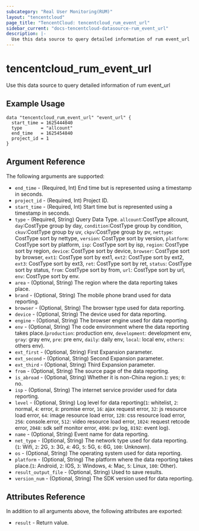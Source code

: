```yaml
---
subcategory: "Real User Monitoring(RUM)"
layout: "tencentcloud"
page_title: "TencentCloud: tencentcloud_rum_event_url"
sidebar_current: "docs-tencentcloud-datasource-rum_event_url"
description: |-
  Use this data source to query detailed information of rum event_url
---
```


# tencentcloud_rum_event_url

Use this data source to query detailed information of rum event_url

## Example Usage

```hcl
data "tencentcloud_rum_event_url" "event_url" {
  start_time = 1625444040
  type       = "allcount"
  end_time   = 1625454840
  project_id = 1
}
```

## Argument Reference

The following arguments are supported:

* `end_time` - (Required, Int) End time but is represented using a timestamp in seconds.
* `project_id` - (Required, Int) Project ID.
* `start_time` - (Required, Int) Start time but is represented using a timestamp in seconds.
* `type` - (Required, String) Query Data Type. `allcount`:CostType allcount, `day`:CostType group by day, `condition`:CostType group by condition, `ckuv`:CostType group by uv, `ckpv`:CostType group by pv, `nettype`: CostType sort by nettype, `version`: CostType sort by version, `platform`: CostType sort by platform, `isp`: CostType sort by isp, `region`: CostType sort by region, `device`: CostType sort by device, `browser`: CostType sort by browser, `ext1`: CostType sort by ext1, `ext2`: CostType sort by ext2, `ext3`: CostType sort by ext3, `ret`: CostType sort by ret, `status`: CostType sort by status, `from`: CostType sort by from, `url`: CostType sort by url, `env`: CostType sort by env.
* `area` - (Optional, String) The region where the data reporting takes place.
* `brand` - (Optional, String) The mobile phone brand used for data reporting.
* `browser` - (Optional, String) The browser type used for data reporting.
* `device` - (Optional, String) The device used for data reporting.
* `engine` - (Optional, String) The browser engine used for data reporting.
* `env` - (Optional, String) The code environment where the data reporting takes place.(`production`: production env, `development`: development env, `gray`: gray env, `pre`: pre env, `daily`: daily env, `local`: local env, `others`: others env).
* `ext_first` - (Optional, String) First Expansion parameter.
* `ext_second` - (Optional, String) Second Expansion parameter.
* `ext_third` - (Optional, String) Third Expansion parameter.
* `from` - (Optional, String) The source page of the data reporting.
* `is_abroad` - (Optional, String) Whether it is non-China region.`1`: yes; `0`: no.
* `isp` - (Optional, String) The internet service provider used for data reporting.
* `level` - (Optional, String) Log level for data reporting(`1`: whitelist, `2`: normal, `4`: error, `8`: promise error, `16`: ajax request error, `32`: js resource load error, `64`: image resource load error, `128`: css resource load error, `256`: console.error, `512`: video resource load error, `1024`: request retcode error, `2048`: sdk self monitor error, `4096`: pv log, `8192`: event log).
* `name` - (Optional, String) Event name for data reporting.
* `net_type` - (Optional, String) The network type used for data reporting.(`1`: Wifi, `2`: 2G, `3`: 3G, `4`: 4G, `5`: 5G, `6`: 6G, `100`: Unknown).
* `os` - (Optional, String) The operating system used for data reporting.
* `platform` - (Optional, String) The platform where the data reporting takes place.(`1`: Android, `2`: IOS, `3`: Windows, `4`: Mac, `5`: Linux, `100`: Other).
* `result_output_file` - (Optional, String) Used to save results.
* `version_num` - (Optional, String) The SDK version used for data reporting.

## Attributes Reference

In addition to all arguments above, the following attributes are exported:

* `result` - Return value.



